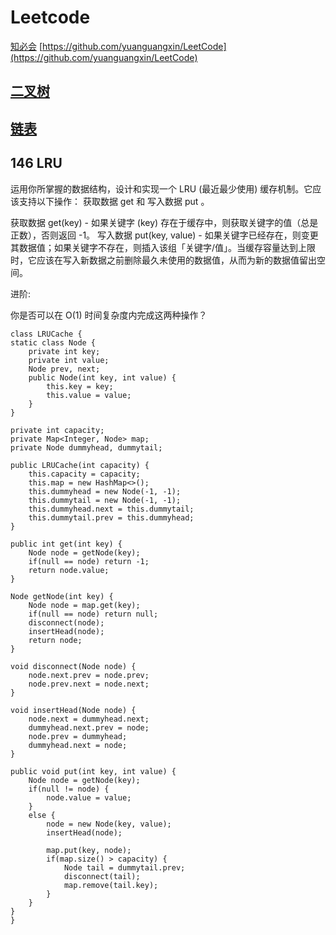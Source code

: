 # Leetcode
[知必会](https://github.com/wangzheng0822/algo)
[https://github.com/yuanguangxin/LeetCode](https://github.com/yuanguangxin/LeetCode)

## [二叉树](./二叉树.md)
## [链表](./链表.md)
## 146 LRU
运用你所掌握的数据结构，设计和实现一个  LRU (最近最少使用) 缓存机制。它应该支持以下操作： 获取数据 get 和 写入数据 put 。

获取数据 get(key) - 如果关键字 (key) 存在于缓存中，则获取关键字的值（总是正数），否则返回 -1。
写入数据 put(key, value) - 如果关键字已经存在，则变更其数据值；如果关键字不存在，则插入该组「关键字/值」。当缓存容量达到上限时，它应该在写入新数据之前删除最久未使用的数据值，从而为新的数据值留出空间。

进阶:

你是否可以在 O(1) 时间复杂度内完成这两种操作？

    class LRUCache {
    static class Node {
        private int key;
        private int value;
        Node prev, next;
        public Node(int key, int value) {
            this.key = key;
            this.value = value;
        }
    }
    
    private int capacity;
    private Map<Integer, Node> map;
    private Node dummyhead, dummytail;

    public LRUCache(int capacity) {
        this.capacity = capacity;
        this.map = new HashMap<>();
        this.dummyhead = new Node(-1, -1);
        this.dummytail = new Node(-1, -1);
        this.dummyhead.next = this.dummytail;
        this.dummytail.prev = this.dummyhead;
    }
    
    public int get(int key) {
        Node node = getNode(key);
        if(null == node) return -1;
        return node.value;
    }
    
    Node getNode(int key) {
        Node node = map.get(key);
        if(null == node) return null;
        disconnect(node);
        insertHead(node);
        return node;
    }
    
    void disconnect(Node node) {
        node.next.prev = node.prev;
        node.prev.next = node.next;        
    }
    
    void insertHead(Node node) {
        node.next = dummyhead.next;
        dummyhead.next.prev = node;
        node.prev = dummyhead;
        dummyhead.next = node;        
    }
    
    public void put(int key, int value) {
        Node node = getNode(key);
        if(null != node) {
            node.value = value;
        }
        else {
            node = new Node(key, value);
            insertHead(node);
            
            map.put(key, node);
            if(map.size() > capacity) {
                Node tail = dummytail.prev;
                disconnect(tail);
                map.remove(tail.key);
            }
        }
    }
    }
